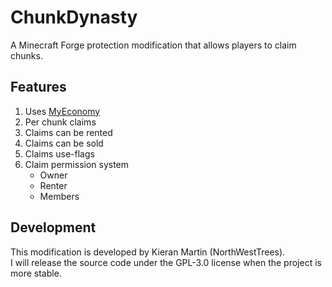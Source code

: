 # ChunkDynasty
A Minecraft Forge protection modification that allows players to claim chunks.

## Features
1. Uses [MyEconomy](https://github.com/northwesttrees-gaming/MyEconomy)
1. Per chunk claims
1. Claims can be rented
1. Claims can be sold
1. Claims use-flags
1. Claim permission system
   - Owner
   - Renter
   - Members

## Development
This modification is developed by Kieran Martin (NorthWestTrees).  
I will release the source code under the GPL-3.0 license when the project is more stable.
